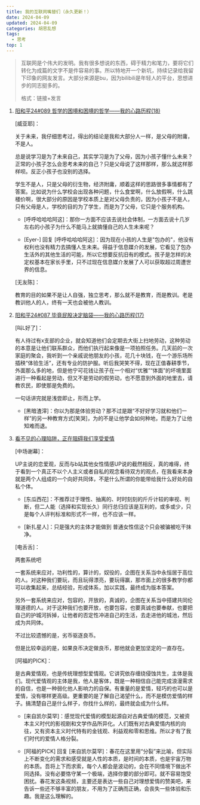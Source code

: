 ```yaml
---
title: 我的互联网嘴替们（永久更新！）
date: 2024-04-09
updated: 2024-04-09
categories: 胡思乱想
tags:
  - 思考
top: 1
---
```


> 互联网是个伟大的发明。我有很多想说的东西，碍于精力和笔力，要将它们转化为成篇的文字不是件容易的事。所以特地开一个新坑，持续记录给我留下印象的网友发言。大部分来源是bu，因为bilibili是年轻人的平台，思想进步的同志挺多的。
>
> 格式：链接+发言

1. [阳和平24#089 哲学的困境和困境的哲学——我的心路历程(18)](https://www.bilibili.com/video/BV1jJ4m1V78J/?spm_id_from=333.1365.list.card_archive.click&vd_source=9fb588099e74c32dc61af1cdeabc448f)

    [威亚耶]：
    
    关于未来，我仔细思考过，得出的结论是我和大部分人一样，是父母的附庸，不是人。

    总是说学习是为了未来自己，其实学习是为了父母，因为小孩子懂什么未来？正常的小孩子怎么会思考未来的自己？只是父母说了这样那样，那么就这样那样呗。反正小孩子也没别的选择。

    学生不是人，只是父母的衍生物，经济附庸，顺着这样的思路很多事情都有了答案。比如说为什么学校会出现各种问题，什么食堂啊，什么放假啊，什么跳楼价啊，很大部分的原因是学校本质上是对父母负责的，因为小孩子不是人，只有父母是人，学校的目的为了学生，而是为了父母，它只是个服务机构。

    - [呼呼哈哈哈阿这]：那你一方面不应该去说社会体制，一方面去说十几岁左右的小孩子为什么不能马上就搞懂自己的人生未来呢？

    - [Eyer-] 回复 [呼呼哈哈哈阿这]：因为现在小孩的人生是"包办的"，他没有权利也没有精力去搞懂人生未来。得益于信息媒介的发展，它看见了包办生活外的其他生活的可能，所以它想要反抗旧有的模式。孩子是怎样的决定权基本在家长手里，只不过现在信息媒介发展了人可以获取超过周遭世界的信息。

    [无友陈]：

    教育的目的如果不是让人自强，独立思考，那么就不是教育，而是教训。老是教训他人的人，终有一天也会被他人教训。

2. [阳和平24#087 毕竟屁股决定脑袋——我的心路历程(17)](https://www.bilibili.com/video/BV1uj421R7u9/?spm_id_from=333.788&vd_source=9fb588099e74c32dc61af1cdeabc448f)

    [叫L好了]：

    有人待过有x支部的企业，就会知道他们会定期去大街上扫地劳动，这种劳动的本意是让他们联系群众，而他们执行起来像是一项拍照任务。几天前的一次家庭的聚会，我听到一个亲戚说他朋友的小孩，花几十块钱，在一个游乐场所插秧“体验生活”，还有专业的防护服。听后我哭笑不得，现在正值春耕季节，外面那么多的地，但是他宁可花钱让孩子在一个相对“优雅”“体面”的坏境里面进行一种看起是劳动，但又不是劳动的假劳动，也不愿意到外面的地里去，请教农民，即使那是免费的。

    一句话讲完就是浅尝即止，形而上学。

    - [黑暗渣滓]：你以为那是体验劳动？那不过是跟“不好好学习就和他们一样”的另一种教育方式[笑哭]，为的不是让他学会如何种地，而是为了让他知难而退。

3. [看不见的心理陷阱，正在阻碍我们享受爱情](https://www.bilibili.com/video/BV1Am41167QQ/?share_source=copy_web&vd_source=333783e2a72bc1c90956c14d985a2256)

    [中场谢幕]：
    
    UP主说的恋爱观，反而与b站其他女性情感UP说的截然相反，真的难得，终于看到一个真正不以个人主义或者自私的观念看待双方的观点，在我看来本身就是两个人组成的一个向好共同体，不是什么所谓的你能带给我什么好处的自私个体。

    - [东瓜西花]：不推荐过于理性、抽离的、时时刻刻的斤斤计较的审视、判断，但二人能（选择和实现长久）同行总归应该是互利的，或多或少，只是每个人评判标准和形式不一样，也不应该一样。

    - [新扎星人]：只是强大的主体才能做到 普通女性信这个只会被骗被吃干抹净。

    [电舌舌]：
    
    两套系统吧

    一套系统来应对，功利性的，算计的，奴役的，企图在关系当中永恒居于高位的人。对这种我们要玩，而且玩得漂亮，要玩得赢，那市面上的很多教学你都可以收集起来，总结经验，形成体系，加以实践，最终成为版本答案。

    另外一套系统来应对，包容的，开放的，真诚的，企图在关系当中搭建共同伦理道德的人。对于这种我们也要开放，也要包容，也要真诚也要奉献，也要把自己的护城河拆掉，让他者的否定性冲进自己的生活，去走进他的城池，然后成为共同体。

    不过比较遗憾的是，劣币驱逐良币。
    
    但是比较幸运的是，如果良币决定做良币，那他就会更加坚定的一直存在。

    [阿福的PICK]：
    
    是古典爱情观，也是传统理想型爱情观。它讲究依存缠绕侵蚀共生，主体是我们。现代爱情观的主体是我，他人是客体，既是一种相信自己能完成浪漫需求的自信，也是一种弱化他人影响力的自保。有重量的是爱情，轻巧的也可以是爱情，没有哪样更高级。更重要的是了解自己渴望什么，而不是模仿爱情的样子。搞清楚自己是什么样子，你找什么样的，最终就会成为什么样。

    - [来自凯尔莫罕]：感觉现代爱情的模型起源自对古典爱情的模范，又被资本主义时代的影视剧和文学作品所异化。人们既有对古典爱情内核的向往，又有资本主义时代特有的金钱观、利益观和零和思维。所以才有了我们时代的爱情人格分裂。

    - [阿福的PICK] 回复 [来自凯尔莫罕]：春花在这里用“分裂”来比喻，但实际上不断变化的需求和感受就是人性的本质，是时间的本质，也是宇宙万物的本质。吾将上下而求索，每个人都会是波动的，会在不同情境下做出不同选择。没有必要恪守某一个极端，选择你要的部分即可。就不容易饱受困扰。春花发这条视频，主要还是表达一些自己对理想爱情的赞美吧，来告诉一些还不够丰富的朋友，不用为了正确而正确，会丧失一些体验和乐趣。我是这么理解的。

